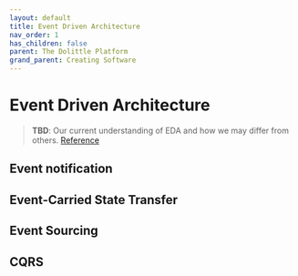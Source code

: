 ```yaml
---
layout: default
title: Event Driven Architecture
nav_order: 1
has_children: false
parent: The Dolittle Platform
grand_parent: Creating Software
---
```

# Event Driven Architecture

> **TBD**: Our current understanding of EDA and how we may differ from others. [Reference](https://martinfowler.com/articles/201701-event-driven.html)


## Event notification

## Event-Carried State Transfer

## Event Sourcing

## CQRS

